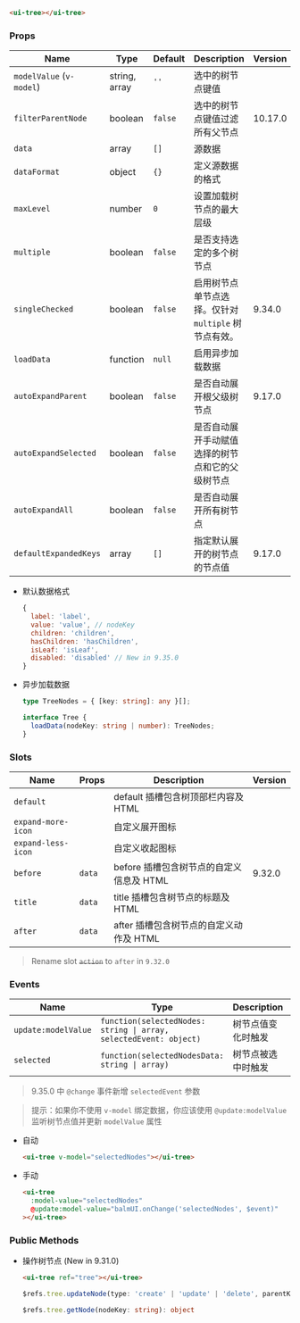 ```html
<ui-tree></ui-tree>
```

### Props

| Name                     | Type          | Default | Description                                          | Version |
| ------------------------ | ------------- | ------- | ---------------------------------------------------- | ------- |
| `modelValue` (`v-model`) | string, array | `''`    | 选中的树节点键值                                     |         |
| `filterParentNode`       | boolean       | `false` | 选中的树节点键值过滤所有父节点                       | 10.17.0 |
| `data`                   | array         | `[]`    | 源数据                                               |         |
| `dataFormat`             | object        | `{}`    | 定义源数据的格式                                     |         |
| `maxLevel`               | number        | `0`     | 设置加载树节点的最大层级                             |         |
| `multiple`               | boolean       | `false` | 是否支持选定的多个树节点                             |         |
| `singleChecked`          | boolean       | `false` | 启用树节点单节点选择。仅针对 `multiple` 树节点有效。 | 9.34.0  |
| `loadData`               | function      | `null`  | 启用异步加载数据                                     |         |
| `autoExpandParent`       | boolean       | `false` | 是否自动展开根父级树节点                             | 9.17.0  |
| `autoExpandSelected`     | boolean       | `false` | 是否自动展开手动赋值选择的树节点和它的父级树节点           |         |
| `autoExpandAll`          | boolean       | `false` | 是否自动展开所有树节点                |         |
| `defaultExpandedKeys`    | array         | `[]`    | 指定默认展开的树节点的节点值                         | 9.17.0  |

- 默认数据格式

  ```js
  {
    label: 'label',
    value: 'value', // nodeKey
    children: 'children',
    hasChildren: 'hasChildren',
    isLeaf: 'isLeaf',
    disabled: 'disabled' // New in 9.35.0
  }
  ```

- 异步加载数据

  ```ts
  type TreeNodes = { [key: string]: any }[];

  interface Tree {
    loadData(nodeKey: string | number): TreeNodes;
  }
  ```

### Slots

| Name               | Props  | Description                              | Version |
| ------------------ | ------ | ---------------------------------------- | ------- |
| `default`          |        | default 插槽包含树顶部栏内容及 HTML      |         |
| `expand-more-icon` |        | 自定义展开图标                           |         |
| `expand-less-icon` |        | 自定义收起图标                           |         |
| `before`           | `data` | before 插槽包含树节点的自定义信息及 HTML | 9.32.0  |
| `title`            | `data` | title 插槽包含树节点的标题及 HTML        |         |
| `after`            | `data` | after 插槽包含树节点的自定义动作及 HTML  |         |

> Rename slot <del>`action`</del> to `after` in `9.32.0`

### Events

| Name                | Type                                                              | Description        | Version |
| ------------------- | ----------------------------------------------------------------- | ------------------ | ------- |
| `update:modelValue` | `function(selectedNodes: string \| array, selectedEvent: object)` | 树节点值变化时触发 |         |
| `selected`          | `function(selectedNodesData: string \| array)`                    | 树节点被选中时触发 | 9.34.0  |

> 9.35.0 中 `@change` 事件新增 `selectedEvent` 参数

> 提示：如果你不使用 `v-model` 绑定数据，你应该使用 `@update:modelValue` 监听树节点值并更新 `modelValue` 属性

- 自动

  ```html
  <ui-tree v-model="selectedNodes"></ui-tree>
  ```

- 手动

  ```html
  <ui-tree
    :model-value="selectedNodes"
    @update:model-value="balmUI.onChange('selectedNodes', $event)"
  ></ui-tree>
  ```

### Public Methods

- 操作树节点 (New in 9.31.0)

  ```html
  <ui-tree ref="tree"></ui-tree>
  ```

  ```ts
  $refs.tree.updateNode(type: 'create' | 'update' | 'delete', parentKey: string | number, nodeData: object)

  $refs.tree.getNode(nodeKey: string): object
  ```
